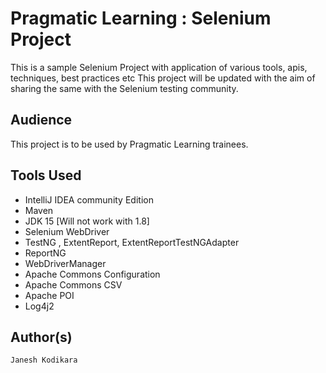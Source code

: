 # Pragmatic Learning : Selenium  Project 
This is a sample Selenium Project with application of various tools, apis, techniques, best practices etc 
This project will be updated with the aim of sharing the same with the Selenium testing community.


   
## Audience 
This project is to be used by Pragmatic Learning trainees.

## Tools Used 
   * IntelliJ IDEA community Edition 
   * Maven
   * JDK 15  [Will not work with 1.8]
   * Selenium WebDriver 
   * TestNG , ExtentReport, ExtentReportTestNGAdapter
   * ReportNG 
   * WebDriverManager 
   * Apache Commons Configuration 
   * Apache Commons CSV 
   * Apache POI 
   * Log4j2 
   



## Author(s)
    Janesh Kodikara 
   

